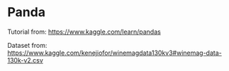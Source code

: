 # Panda

Tutorial from:
https://www.kaggle.com/learn/pandas

Dataset from:
https://www.kaggle.com/kenejiofor/winemagdata130kv3#winemag-data-130k-v2.csv